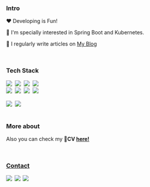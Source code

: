 <h3 align="left">Intro</h3>
 <p> ❤ Developing is Fun! </p>
 <p>🔭 I'm specially interested in Spring Boot and Kubernetes.</p>
 <p>📝 I regularly write articles on <a href="https://velog.io/@chocochip">My Blog</a></p>

<br>
<h3 align="left">Tech Stack</h3>
<div align=left>
  <img src="https://img.shields.io/badge/Javascript-F7DF1E?style=flat-square&logo=javascript&logoColor=000000"/>&nbsp
  <img src="https://img.shields.io/badge/Java-E34F26?style=flat-square&logo=java&logoColor=FFFFFF"/>&nbsp
  <img src="https://img.shields.io/badge/C++-F34B7D?style=flat-square&logo=c%2B%2B&logoColor=FFFFFF"/>&nbsp
<!--   <img src="https://img.shields.io/badge/C%23-239120?style=flat-square&logo=c-sharp&logoColor=FFFFFF"/>&nbsp -->
  <img src="https://img.shields.io/badge/Python-3572A5?style=flat-square&logo=Python&logoColor=FFFFFF"/>&nbsp
   <br>
  <img src="https://img.shields.io/badge/Node.js-339933?style=flat-square&logo=node.js&logoColor=white"/>&nbsp
  <img src="https://img.shields.io/badge/Spring-6DB33F?style=flat-square&logo=spring&logoColor=white"/>&nbsp
  <img src="https://img.shields.io/badge/AWS-FF9900?style=flat-square&logo=Amazon AWS&logoColor=white"/>&nbsp
  <img src="https://img.shields.io/badge/Kubernetes-326CE5?style=flat-square&logo=kubernetes&logoColor=white"/>&nbsp
   <br>
   <br>
</div>

<div align=left>
  <img src="http://mazassumnida.wtf/api/mini/generate_badge?boj=chocochip101"/>&nbsp
  <img src="http://mazassumnida.wtf/api/mini/generate_badge?boj=kiho1998"/>&nbsp
</div>

<br>
 <h3>More about</h3>
 <p>
Also you can check my 📃<b>CV <a href="https://github.com/Chocochip101/CV/blob/main/CV-230207.pdf" target="_blank"> here!
 </p>
 
<br>
 <h3>Contact</h3>
 <p>
  <img src="https://img.shields.io/badge/chocochip101-0A66C2?style=flat-square&logo=linkedin&logoColor=white"/></a>&nbsp
  <img src="https://img.shields.io/badge/dev.chocochip-EA4335?style=flat-square&logo=gmail&logoColor=white"/></a>&nbsp
  <img src="https://img.shields.io/badge/symb0l__0310-E4405F?style=flat-square&logo=instagram&logoColor=white"/></a>&nbsp
</p>

<!--
**Chocochip101/Chocochip101** is a ✨ _special_ ✨ repository because its `README.md` (this file) appears on your GitHub profile.

Here are some ideas to get you started:

- 🔭 I’m currently working on ...
- 🌱 I’m currently learning ...
- 👯 I’m looking to collaborate on ...
- 🤔 I’m looking for help with ...
- 💬 Ask me about ...
- 📫 How to reach me: ...
- 😄 Pronouns: ...
- ⚡ Fun fact: ...
-->

